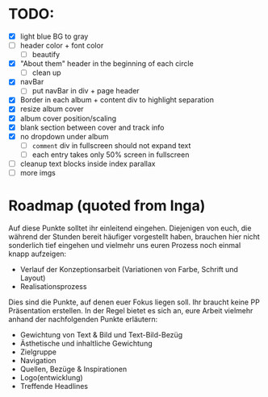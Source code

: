# TODO:
- [x] light blue BG to gray
- [ ] header color + font color
  - [ ] beautify
- [x] "About them" header in the beginning of each circle
  - [ ] clean up
- [x] navBar
  - [ ] put navBar in div + page header
- [x] Border in each album + content div to highlight separation
- [x] resize album cover
- [x] album cover position/scaling
- [x] blank section between cover and track info
- [x] no dropdown under album
  - [ ] `comment` div in fullscreen should not expand text
  - [ ] each entry takes only 50% screen in fullscreen
- [ ] cleanup text blocks inside index parallax
- [ ] more imgs

# Roadmap (quoted from Inga)
Auf diese Punkte solltet ihr einleitend eingehen. Diejenigen von euch, die während der Stunden bereit häufiger vorgestellt haben, brauchen hier nicht sonderlich tief eingehen und vielmehr uns euren Prozess noch einmal knapp aufzeigen:

- Verlauf der Konzeptionsarbeit (Variationen von Farbe, Schrift und Layout)
- Realisationsprozess

Dies sind die Punkte, auf denen euer Fokus liegen soll. Ihr braucht keine PP Präsentation erstellen. In der Regel bietet es sich an, eure Arbeit vielmehr anhand der nachfolgenden Punkte erläutern:

- Gewichtung von Text & Bild und Text-Bild-Bezüg
- Ästhetische und inhaltliche Gewichtung
- Zielgruppe
- Navigation
- Quellen, Bezüge & Inspirationen
- Logo(entwicklung)
- Treffende Headlines
